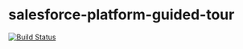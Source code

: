 # salesforce-platform-guided-tour

[![Build Status](http://jenkins.pendinglaunch.com:8080/job/salesforce-platform-guided-tour/badge/icon)](http://jenkins.pendinglaunch.com:8080/job/salesforce-platform-guided-tour/)
